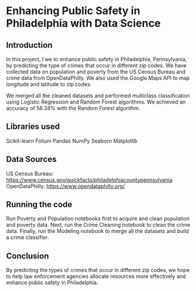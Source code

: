 # Enhancing Public Safety in Philadelphia with Data Science

## Introduction

In this project, I we to enhance public safety in Philadelphia, Pennsylvania, by predicting the type of crimes that occur in different zip codes. We have collected data on population and poverty from the US Census Bureau and crime data from OpenDataPhilly. We also used the Google Maps API to map longitude and latitude to zip codes.

We merged all the cleaned datasets and performed multiclass classification using Logistic Regression and Random Forest algorithms. We achieved an accuracy of 58.34% with the Random Forest algorithm.

## Libraries used

Scikit-learn
Folium
Pandas
NumPy
Seaborn
Matplotlib

## Data Sources

US Census Bureau: https://www.census.gov/quickfacts/philadelphiacountypennsylvania
OpenDataPhilly: https://www.opendataphilly.org/

## Running the code

Run Poverty and Population notebooks first to acquire and clean population and poverty data.
Next, run the Crime Cleaning notebook to clean the crime data.
Finally, run the Modeling notebook to merge all the datasets and build a crime classifier.

## Conclusion

By predicting the types of crimes that occur in different zip codes, we hope to help law enforcement agencies allocate resources more effectively and enhance public safety in Philadelphia.




